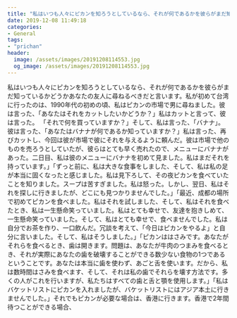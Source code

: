 ```yaml
---
title: "私はいつも人々にピカンを知ろうとしているなら、それが何であるかを彼らがまだ知っているかどうかあなたの友人に尋ねるべきだと言います。"
date: 2019-12-08 11:49:18
categories:
- General
tags:
- "prichan"
header:
  image: /assets/images/20191208114553.jpg
  og_image: /assets/images/20191208114553.jpg
---
```


私はいつも人々にピカンを知ろうとしているなら、それが何であるかを彼らがまだ知っているかどうかあなたの友人に尋ねるべきだと言います。私が初めて台湾に行ったのは、1990年代の初めの頃、私はピカンの市場で男に尋ねました。彼は言った、「あなたはそれをカットしたいかどうか？」私はカットと言って、彼は言った。 「それで何を買っていますか？」そして、私は言った、「バナナ」。彼は言った、「あなたはバナナが何であるか知っていますか？」私は言った、再びカットし、今回は彼が市場で彼にそれを与えるように頼んだ。彼は市場で他のものを売ろうとしていたが、彼らはとても早く売れたので、メニューにバナナがあった。二日目、私は彼のメニューにバナナを初めて見ました。私はまだそれを持っています。」「ずっと前に、私は大きな食事をしました、そして、私は私の足が本当に固くなったと感じました。私は見下ろして、その夜ピカンを食べていたことを知りました。スープは苦すぎました。私は怒った。しかし、翌日、私はそれを探しに行きましたが、どこにも見つかりませんでした。」「最近、成都の場所で初めてピカンを食べました。私はそれを試しました、そして、私はそれを食べたとき、私は一生懸命笑っていました。私はとても幸せで、友達を抱きしめて、一生懸命笑っていました。そして、私はとても幸せで、食べませんでした。私は自分でお茶を作り、一口飲んだ。冗談を考えて、「今日はピカンをやるよ」と自分に言いました。そして、私はそうしました。」「ピカンははさみです。あなたがそれらを食べるとき、歯は開きます。問題は、あなたが牛肉のつまみを食べるとき、それが実際にあなたの歯を破壊することができる数少ない食物の1つであるということです。あなたは本当に歯を使わず、あごと舌を使います。だから、私は数時間はさみを食べます、そして、それは私の歯でそれらを壊す方法です。多くの人がこれを行いますが、私たちはすべての歯と舌と顎を使用します。」「私はバケットリストにピカンを入れましたが、バケットリストにはアジア本土に行きませんでした。」それでもピカンが必要な場合は、香港に行きます。香港で2年間待つことができる場合、
